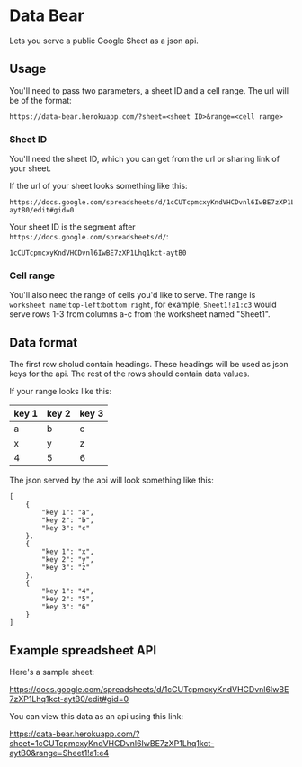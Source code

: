 # Data Bear

Lets you serve a public Google Sheet as a json api.

## Usage

You'll need to pass two parameters, a sheet ID and a cell range. The url will be of the format:

    https://data-bear.herokuapp.com/?sheet=<sheet ID>&range=<cell range>

### Sheet ID

You'll need the sheet ID, which you can get from the url or sharing link of your sheet.

If the url of your sheet looks something like this:

    https://docs.google.com/spreadsheets/d/1cCUTcpmcxyKndVHCDvnl6IwBE7zXP1Lhq1kct-aytB0/edit#gid=0

Your sheet ID is the segment after `https://docs.google.com/spreadsheets/d/`:

    1cCUTcpmcxyKndVHCDvnl6IwBE7zXP1Lhq1kct-aytB0

### Cell range

You'll also need the range of cells you'd like to serve. The range is `worksheet name`!`top-left`:`bottom right`, for example, `Sheet1!a1:c3` would serve rows 1-3 from columns a-c from the worksheet named "Sheet1".

## Data format

The first row sholud contain headings. These headings will be used as json keys for the api. The rest of the rows should contain data values.

If your range looks like this:

| key 1 | key 2 | key 3 |
|-------|-------|-------|
| a     | b     | c     |
| x     | y     | z     |
| 4     | 5     | 6     |

The json served by the api will look something like this:

    [
        {
            "key 1": "a",
            "key 2": "b",
            "key 3": "c"
        },
        {
            "key 1": "x",
            "key 2": "y",
            "key 3": "z"
        },
        {
            "key 1": "4",
            "key 2": "5",
            "key 3": "6"
        }
    ]

## Example spreadsheet API

Here's a sample sheet:

https://docs.google.com/spreadsheets/d/1cCUTcpmcxyKndVHCDvnl6IwBE7zXP1Lhq1kct-aytB0/edit#gid=0

You can view this data as an api using this link:

https://data-bear.herokuapp.com/?sheet=1cCUTcpmcxyKndVHCDvnl6IwBE7zXP1Lhq1kct-aytB0&range=Sheet1!a1:e4

